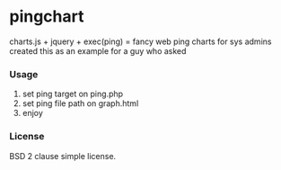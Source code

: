 # pingchart
charts.js + jquery + exec(ping) = fancy web ping charts for sys admins
created this as an example for a guy who asked

### Usage
1. set ping target on ping.php
2. set ping file path on graph.html
3. enjoy

### License
BSD 2 clause simple license.
